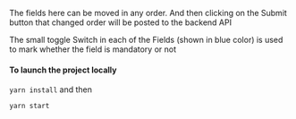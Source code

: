 The fields here can be moved in any order. And then clicking on the Submit button that changed order will be posted to the backend API

The small toggle Switch in each of the Fields (shown in blue color) is used to mark whether the field is mandatory or not

#### To launch the project locally

`yarn install` and then

`yarn start`
